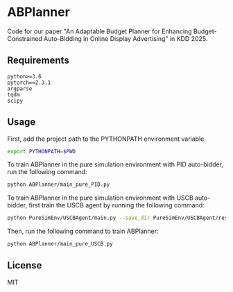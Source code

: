 # ABPlanner
Code for our paper "An Adaptable Budget Planner for Enhancing Budget-Constrained Auto-Bidding in Online Display Advertising" in KDD 2025.

## Requirements
```text
python>=3.6
pytorch==2.3.1
argparse
tqdm
scipy
```

## Usage

First, add the project path to the PYTHONPATH environment variable.
```bash
export PYTHONPATH=$PWD 
```

To train ABPlanner in the pure simulation environment with PID auto-bidder, run the following command:
```bash
python ABPlanner/main_pure_PID.py
```

To train ABPlanner in the pure simulation environment with USCB auto-bidder, first train the USCB agent by running the following command:
```bash
python PureSimEnv/USCBAgent/main.py --save_dir PureSimEnv/USCBAgent/result/
```
Then, run the following command to train ABPlanner:
```bash
python ABPlanner/main_pure_USCB.py
```
## License

MIT